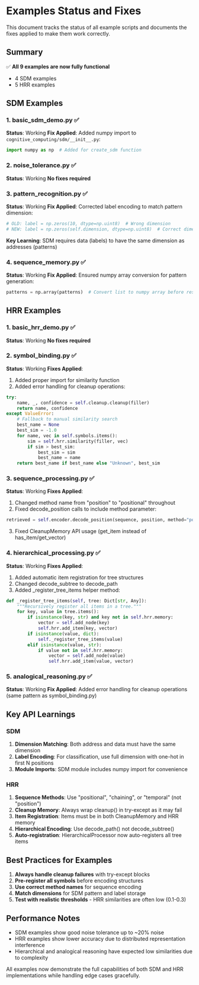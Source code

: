 # Examples Status and Fixes

This document tracks the status of all example scripts and documents the fixes applied to make them work correctly.

## Summary

✅ **All 9 examples are now fully functional**
- 4 SDM examples
- 5 HRR examples

## SDM Examples

### 1. basic_sdm_demo.py ✅
**Status**: Working
**Fix Applied**: Added numpy import to `cognitive_computing/sdm/__init__.py`:
```python
import numpy as np  # Added for create_sdm function
```

### 2. noise_tolerance.py ✅
**Status**: Working
**No fixes required**

### 3. pattern_recognition.py ✅
**Status**: Working
**Fix Applied**: Corrected label encoding to match pattern dimension:
```python
# OLD: label = np.zeros(10, dtype=np.uint8)  # Wrong dimension
# NEW: label = np.zeros(self.dimension, dtype=np.uint8)  # Correct dimension
```
**Key Learning**: SDM requires data (labels) to have the same dimension as addresses (patterns)

### 4. sequence_memory.py ✅
**Status**: Working
**Fix Applied**: Ensured numpy array conversion for pattern generation:
```python
patterns = np.array(patterns)  # Convert list to numpy array before reshape
```

## HRR Examples

### 1. basic_hrr_demo.py ✅
**Status**: Working
**No fixes required**

### 2. symbol_binding.py ✅
**Status**: Working
**Fixes Applied**:
1. Added proper import for similarity function
2. Added error handling for cleanup operations:
```python
try:
    name, _, confidence = self.cleanup.cleanup(filler)
    return name, confidence
except ValueError:
    # Fallback to manual similarity search
    best_name = None
    best_sim = -1.0
    for name, vec in self.symbols.items():
        sim = self.hrr.similarity(filler, vec)
        if sim > best_sim:
            best_sim = sim
            best_name = name
    return best_name if best_name else "Unknown", best_sim
```

### 3. sequence_processing.py ✅
**Status**: Working
**Fixes Applied**:
1. Changed method name from "position" to "positional" throughout
2. Fixed decode_position calls to include method parameter:
```python
retrieved = self.encoder.decode_position(sequence, position, method="positional")
```
3. Fixed CleanupMemory API usage (get_item instead of has_item/get_vector)

### 4. hierarchical_processing.py ✅
**Status**: Working
**Fixes Applied**:
1. Added automatic item registration for tree structures
2. Changed decode_subtree to decode_path
3. Added _register_tree_items helper method:
```python
def _register_tree_items(self, tree: Dict[str, Any]):
    """Recursively register all items in a tree."""
    for key, value in tree.items():
        if isinstance(key, str) and key not in self.hrr.memory:
            vector = self.add_node(key)
            self.hrr.add_item(key, vector)
        if isinstance(value, dict):
            self._register_tree_items(value)
        elif isinstance(value, str):
            if value not in self.hrr.memory:
                vector = self.add_node(value)
                self.hrr.add_item(value, vector)
```

### 5. analogical_reasoning.py ✅
**Status**: Working
**Fix Applied**: Added error handling for cleanup operations (same pattern as symbol_binding.py)

## Key API Learnings

### SDM
1. **Dimension Matching**: Both address and data must have the same dimension
2. **Label Encoding**: For classification, use full dimension with one-hot in first N positions
3. **Module Imports**: SDM module includes numpy import for convenience

### HRR
1. **Sequence Methods**: Use "positional", "chaining", or "temporal" (not "position")
2. **Cleanup Memory**: Always wrap cleanup() in try-except as it may fail
3. **Item Registration**: Items must be in both CleanupMemory and HRR memory
4. **Hierarchical Encoding**: Use decode_path() not decode_subtree()
5. **Auto-registration**: HierarchicalProcessor now auto-registers all tree items

## Best Practices for Examples

1. **Always handle cleanup failures** with try-except blocks
2. **Pre-register all symbols** before encoding structures
3. **Use correct method names** for sequence encoding
4. **Match dimensions** for SDM pattern and label storage
5. **Test with realistic thresholds** - HRR similarities are often low (0.1-0.3)

## Performance Notes

- SDM examples show good noise tolerance up to ~20% noise
- HRR examples show lower accuracy due to distributed representation interference
- Hierarchical and analogical reasoning have expected low similarities due to complexity

All examples now demonstrate the full capabilities of both SDM and HRR implementations while handling edge cases gracefully.